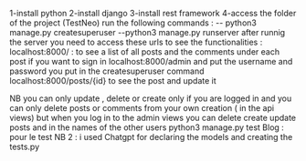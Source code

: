 1-install python
2-install django
3-install rest framework
4-access the folder of the project (TestNeo) run the following commands :
        -- python3 manage.py createsuperuser
        --python3 manage.py runserver 
    after runnig the server you need to access these urls to see the functionalities :
    localhost:8000/ : to see a list of all posts and the comments under each post
    if you want to sign in 
    localhost:8000/admin and put the username and password you put in the createsuperuser command
    localhost:8000/posts/{id} to see the post and update it 

NB you can only update , delete or create only if you are logged in 
and you can only delete posts or comments from your own creation ( in the api views) but when you log in to the admin views you can delete create update posts and in the names of the other users
python3 manage.py test Blog : pour le test
NB 2 : i used Chatgpt for declaring the models and creating the tests.py 